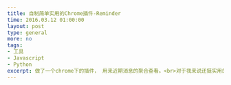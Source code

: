 ```yaml
---
title: 自制简单实用的Chrome插件-Reminder
time: 2016.03.12 01:00:00
layout: post
type: general
more: no
tags:
- 工具
- Javascript
- Python
excerpt: 做了一个chrome下的插件， 用来近期消息的聚合查看。<br>对于我来说还挺实用的， 反正我是每天要不停的打开好几个chrome的tab一个个check最新的比赛/活动/通知等， 非常烦恼。<br>所以， 如果你也有类似的烦恼，那么：要么自己动手解决， 要么star一下这个：<br>&nbsp;&nbsp;[https://github.com/tcOops/Reminder](https://github.com/tcOops/Reminder)<br> 之后， 应该会有第二版，吧。
---
```

